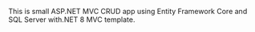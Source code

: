 This is small ASP.NET MVC CRUD app using Entity Framework Core and SQL Server with.NET 8 MVC template.
